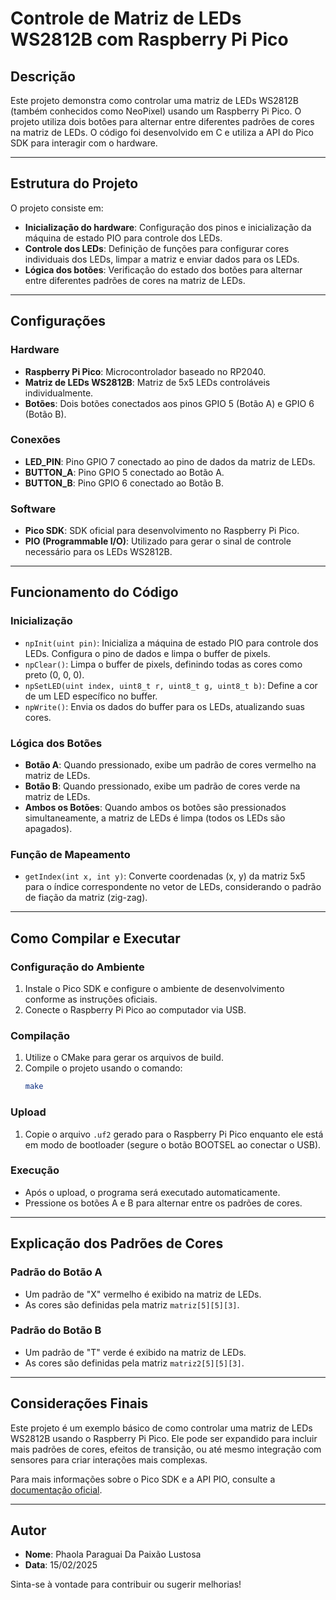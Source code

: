 # Controle de Matriz de LEDs WS2812B com Raspberry Pi Pico

## Descrição
Este projeto demonstra como controlar uma matriz de LEDs WS2812B (também conhecidos como NeoPixel) usando um Raspberry Pi Pico. O projeto utiliza dois botões para alternar entre diferentes padrões de cores na matriz de LEDs. O código foi desenvolvido em C e utiliza a API do Pico SDK para interagir com o hardware.

---

## Estrutura do Projeto
O projeto consiste em:

- **Inicialização do hardware**: Configuração dos pinos e inicialização da máquina de estado PIO para controle dos LEDs.
- **Controle dos LEDs**: Definição de funções para configurar cores individuais dos LEDs, limpar a matriz e enviar dados para os LEDs.
- **Lógica dos botões**: Verificação do estado dos botões para alternar entre diferentes padrões de cores na matriz de LEDs.

---

## Configurações

### Hardware
- **Raspberry Pi Pico**: Microcontrolador baseado no RP2040.
- **Matriz de LEDs WS2812B**: Matriz de 5x5 LEDs controláveis individualmente.
- **Botões**: Dois botões conectados aos pinos GPIO 5 (Botão A) e GPIO 6 (Botão B).

### Conexões
- **LED_PIN**: Pino GPIO 7 conectado ao pino de dados da matriz de LEDs.
- **BUTTON_A**: Pino GPIO 5 conectado ao Botão A.
- **BUTTON_B**: Pino GPIO 6 conectado ao Botão B.

### Software
- **Pico SDK**: SDK oficial para desenvolvimento no Raspberry Pi Pico.
- **PIO (Programmable I/O)**: Utilizado para gerar o sinal de controle necessário para os LEDs WS2812B.

---

## Funcionamento do Código

### Inicialização
- `npInit(uint pin)`: Inicializa a máquina de estado PIO para controle dos LEDs. Configura o pino de dados e limpa o buffer de pixels.
- `npClear()`: Limpa o buffer de pixels, definindo todas as cores como preto (0, 0, 0).
- `npSetLED(uint index, uint8_t r, uint8_t g, uint8_t b)`: Define a cor de um LED específico no buffer.
- `npWrite()`: Envia os dados do buffer para os LEDs, atualizando suas cores.

### Lógica dos Botões
- **Botão A**: Quando pressionado, exibe um padrão de cores vermelho na matriz de LEDs.
- **Botão B**: Quando pressionado, exibe um padrão de cores verde na matriz de LEDs.
- **Ambos os Botões**: Quando ambos os botões são pressionados simultaneamente, a matriz de LEDs é limpa (todos os LEDs são apagados).

### Função de Mapeamento
- `getIndex(int x, int y)`: Converte coordenadas (x, y) da matriz 5x5 para o índice correspondente no vetor de LEDs, considerando o padrão de fiação da matriz (zig-zag).

---

## Como Compilar e Executar

### Configuração do Ambiente
1. Instale o Pico SDK e configure o ambiente de desenvolvimento conforme as instruções oficiais.
2. Conecte o Raspberry Pi Pico ao computador via USB.

### Compilação
1. Utilize o CMake para gerar os arquivos de build.
2. Compile o projeto usando o comando:
   ```sh
   make
   ```

### Upload
1. Copie o arquivo `.uf2` gerado para o Raspberry Pi Pico enquanto ele está em modo de bootloader (segure o botão BOOTSEL ao conectar o USB).

### Execução
- Após o upload, o programa será executado automaticamente.
- Pressione os botões A e B para alternar entre os padrões de cores.

---

## Explicação dos Padrões de Cores

### Padrão do Botão A
- Um padrão de "X" vermelho é exibido na matriz de LEDs.
- As cores são definidas pela matriz `matriz[5][5][3]`.

### Padrão do Botão B
- Um padrão de "T" verde é exibido na matriz de LEDs.
- As cores são definidas pela matriz `matriz2[5][5][3]`.

---

## Considerações Finais
Este projeto é um exemplo básico de como controlar uma matriz de LEDs WS2812B usando o Raspberry Pi Pico. Ele pode ser expandido para incluir mais padrões de cores, efeitos de transição, ou até mesmo integração com sensores para criar interações mais complexas.

Para mais informações sobre o Pico SDK e a API PIO, consulte a [documentação oficial](https://github.com/raspberrypi/pico-sdk).

---

## Autor
- **Nome**: Phaola Paraguai Da Paixão Lustosa  
- **Data**: 15/02/2025  

Sinta-se à vontade para contribuir ou sugerir melhorias!


